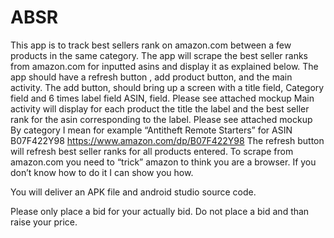 # ABSR

This app is to track best sellers rank on amazon.com between a few products in the same category.
The app will scrape the best seller ranks from amazon.com for inputted asins and display it as explained below.
The app should have a refresh button , add product button, and the main activity.
The add button, should bring up a screen with a title field, Category field and 6 times label field ASIN, field. Please see attached mockup
Main activity will display for each product the title the label and the best seller rank for the asin corresponding to the label. Please see attached mockup
By category I mean for example “Antitheft Remote Starters” for ASIN B07F422Y98 https://www.amazon.com/dp/B07F422Y98
The refresh button will refresh best seller ranks for all products entered.
To scrape from amazon.com you need to “trick” amazon to think you are a browser. If you don’t know how to do it I can show you how.

You will deliver an APK file and android studio source code.

Please only place a bid for your actually bid. Do not place a bid and than raise your price. 